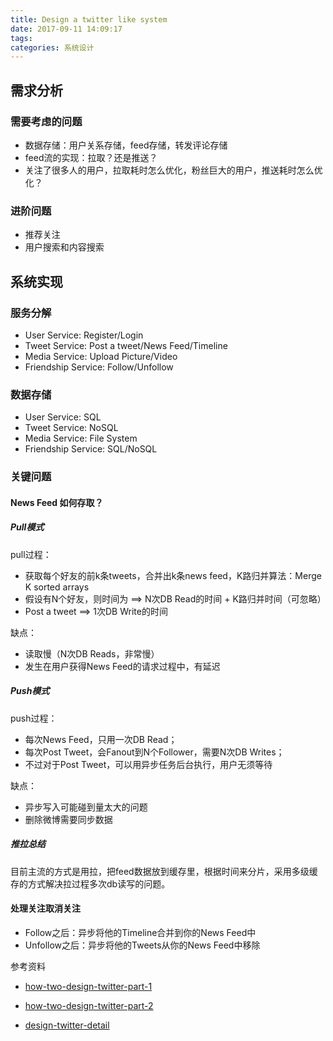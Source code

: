 ```yaml
---
title: Design a twitter like system
date: 2017-09-11 14:09:17
tags:
categories: 系统设计
---
```


## 需求分析

### 需要考虑的问题

- 数据存储：用户关系存储，feed存储，转发评论存储
- feed流的实现：拉取？还是推送？
- 关注了很多人的用户，拉取耗时怎么优化，粉丝巨大的用户，推送耗时怎么优化？

### 进阶问题

- 推荐关注
- 用户搜索和内容搜索

## 系统实现

### 服务分解

* User Service: Register/Login
* Tweet Service: Post a tweet/News Feed/Timeline
* Media Service: Upload Picture/Video
* Friendship Service: Follow/Unfollow

### 数据存储

* User Service: SQL
* Tweet Service: NoSQL
* Media Service: File System
* Friendship Service: SQL/NoSQL

### 关键问题

#### News Feed 如何存取？

##### Pull模式

pull过程：
    
* 获取每个好友的前k条tweets，合并出k条news feed，K路归并算法：Merge K sorted arrays
* 假设有N个好友，则时间为 ==> N次DB Read的时间 + K路归并时间（可忽略）
* Post a tweet ==> 1次DB Write的时间

缺点：

* 读取慢（N次DB Reads，非常慢）
* 发生在用户获得News Feed的请求过程中，有延迟

##### Push模式

push过程：
    
* 每次News Feed，只用一次DB Read；
* 每次Post Tweet，会Fanout到N个Follower，需要N次DB Writes；
* 不过对于Post Tweet，可以用异步任务后台执行，用户无须等待

缺点：

* 异步写入可能碰到量太大的问题
* 删除微博需要同步数据

##### 推拉总结
    
目前主流的方式是用拉，把feed数据放到缓存里，根据时间来分片，采用多级缓存的方式解决拉过程多次db读写的问题。

#### 处理关注取消关注

* Follow之后：异步将他的Timeline合并到你的News Feed中
* Unfollow之后：异步将他的Tweets从你的News Feed中移除



参考资料

* [how-two-design-twitter-part-1](http://blog.gainlo.co/index.php/2016/02/17/system-design-interview-question-how-to-design-twitter-part-1/)

* [how-two-design-twitter-part-2](http://blog.gainlo.co/index.php/2016/02/24/system-design-interview-question-how-to-design-twitter-part-2/)

* [design-twitter-detail](https://segmentfault.com/a/1190000006165097)
